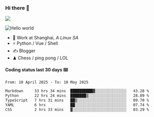 ### Hi there 👋
![](https://komarev.com/ghpvc/?username=Xuhandsome)


<img src="https://github-readme-stats.vercel.app/api?username=XuHandsome&show_icons=true&theme=merko" alt="Hello world">

<br/>

- 🍻  Work at Shanghai, _A Linux SA_
- ⚡  Python / Vue / Shell
- ✍️  Blogger
- ♟  Chess / ping pong / LOL

#### Coding status last 30 days ⌨️

<!--START_SECTION:waka-->

```txt
From: 10 April 2025 - To: 10 May 2025

Markdown     33 hrs 34 mins  ██████████▓░░░░░░░░░░░░░░   43.28 %
Python       22 hrs 24 mins  ███████▒░░░░░░░░░░░░░░░░░   28.89 %
TypeScript   7 hrs 31 mins   ██▒░░░░░░░░░░░░░░░░░░░░░░   09.70 %
YAML         6 hrs           ██░░░░░░░░░░░░░░░░░░░░░░░   07.74 %
CSS          2 hrs 33 mins   ▓░░░░░░░░░░░░░░░░░░░░░░░░   03.29 %
```

<!--END_SECTION:waka-->
